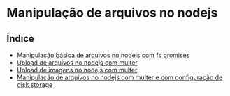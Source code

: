 # Manipulação de arquivos no nodejs

## Índice

- [Manipulação básica de arquivos no nodejs com fs promises](https://github.com/Dirack/Estudos/tree/master/nodejs/mod7_upload_arquivos/fs_write#manipula%C3%A7%C3%A3o-b%C3%A1sica-de-arquivos-no-nodejs-com-fs-promises)
- [Upload de arquivos no nodejs com multer](https://github.com/Dirack/Estudos/tree/master/nodejs/mod7_upload_arquivos/basico_multer#upload-de-arquivos-no-nodejs-com-multer)
- [Upload de imagens no nodejs com multer](https://github.com/Dirack/Estudos/tree/master/nodejs/mod7_upload_arquivos/image#upload-de-imagens-no-nodejs-com-multer)
- [Manipulação de arquivos no nodejs com multer e com configuração de disk storage](https://github.com/Dirack/Estudos/tree/master/nodejs/mod7_upload_arquivos/storage#manipula%C3%A7%C3%A3o-de-arquivos-no-nodejs-com-multer-e-com-configura%C3%A7%C3%A3o-de-disk-storage)
